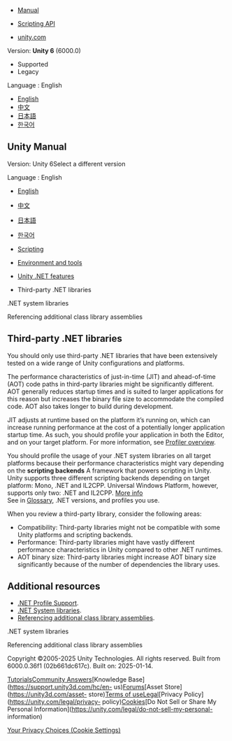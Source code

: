 [](https://docs.unity3d.com)

  * [Manual](../Manual/index.html)
  * [Scripting API](../ScriptReference/index.html)

  * [unity.com](https://unity.com/)

Version: **Unity 6** (6000.0)

  * Supported
  * Legacy

Language : English

  * [English](/Manual/dotnet-third-party-libraries.html)
  * [中文](/cn/current/Manual/dotnet-third-party-libraries.html)
  * [日本語](/ja/current/Manual/dotnet-third-party-libraries.html)
  * [한국어](/kr/current/Manual/dotnet-third-party-libraries.html)

[](https://docs.unity3d.com)

## Unity Manual

Version: Unity 6Select a different version

Language : English

  * [English](/Manual/dotnet-third-party-libraries.html)
  * [中文](/cn/current/Manual/dotnet-third-party-libraries.html)
  * [日本語](/ja/current/Manual/dotnet-third-party-libraries.html)
  * [한국어](/kr/current/Manual/dotnet-third-party-libraries.html)

  * [Scripting](scripting.html)
  * [Environment and tools](environment-and-tools.html)
  * [Unity .NET features](overview-of-dot-net-in-unity.html)
  * Third-party .NET libraries

[](dotnet-system-libraries.html)

.NET system libraries

[](dotnet-profile-assemblies.html)

Referencing additional class library assemblies

## Third-party .NET libraries

You should only use third-party .NET libraries that have been extensively
tested on a wide range of Unity configurations and platforms.

The performance characteristics of just-in-time (JIT) and ahead-of-time (AOT)
code paths in third-party libraries might be significantly different. AOT
generally reduces startup times and is suited to larger applications for this
reason but increases the binary file size to accommodate the compiled code.
AOT also takes longer to build during development.

JIT adjusts at runtime based on the platform it’s running on, which can
increase running performance at the cost of a potentially longer application
startup time. As such, you should profile your application in both the Editor,
and on your target platform. For more information, see [Profiler
overview](Profiler.html).

You should profile the usage of your .NET system libraries on all target
platforms because their performance characteristics might vary depending on
the **scripting backends** A framework that powers scripting in Unity. Unity
supports three different scripting backends depending on target platform:
Mono, .NET and IL2CPP. Universal Windows Platform, however, supports only two:
.NET and IL2CPP. [More info](scripting-backends.html)  
See in [Glossary](Glossary.html#ScriptingBackend), .NET versions, and profiles
you use.

When you review a third-party library, consider the following areas:

  * Compatibility: Third-party libraries might not be compatible with some Unity platforms and scripting backends.
  * Performance: Third-party libraries might have vastly different performance characteristics in Unity compared to other .NET runtimes.
  * AOT binary size: Third-party libraries might increase AOT binary size significantly because of the number of dependencies the library uses.

## Additional resources

  * [.NET Profile Support](dotnet-profile-support.html).
  * [.NET System libraries](dotnet-system-libraries.html).
  * [Referencing additional class library assemblies](dotnet-profile-assemblies.html).

[](dotnet-system-libraries.html)

.NET system libraries

[](dotnet-profile-assemblies.html)

Referencing additional class library assemblies

Copyright ©2005-2025 Unity Technologies. All rights reserved. Built from
6000.0.36f1 (02b661dc617c). Built on: 2025-01-14.

[Tutorials](https://learn.unity.com/)[Community
Answers](https://answers.unity3d.com)[Knowledge
Base](https://support.unity3d.com/hc/en-
us)[Forums](https://forum.unity3d.com)[Asset Store](https://unity3d.com/asset-
store)[Terms of
use](https://docs.unity3d.com/Manual/TermsOfUse.html)[Legal](https://unity.com/legal)[Privacy
Policy](https://unity.com/legal/privacy-
policy)[Cookies](https://unity.com/legal/cookie-policy)[Do Not Sell or Share
My Personal Information](https://unity.com/legal/do-not-sell-my-personal-
information)

[Your Privacy Choices (Cookie Settings)](javascript:void\(0\);)


